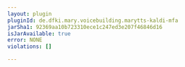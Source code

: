 ```yaml
---
layout: plugin
pluginId: de.dfki.mary.voicebuilding.marytts-kaldi-mfa
jarSha1: 92369aa10b723310ece1c247ed3e207f46846d16
isJarAvailable: true
error: NONE
violations: []

---
```

